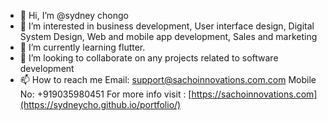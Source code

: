 - 👋 Hi, I’m @sydney chongo
- 👀 I’m interested in business development, User interface design, Digital System Design, Web and mobile app development,
Sales and marketing
- 🌱 I’m currently learning flutter.
- 💞️ I’m looking to collaborate on any projects related to software development
- 📫 How to reach me
       Email: support@sachoinnovations.com.com
       Mobile No: +919035980451
       For more info visit : [https://sachoinnovations.com](https://sydneycho.github.io/portfolio/)

<!---
sydneycho/sydneycho is a ✨ special ✨ repository because its `README.md` (this file) appears on your GitHub profile.
You can click the Preview link to take a look at your changes.
--->

